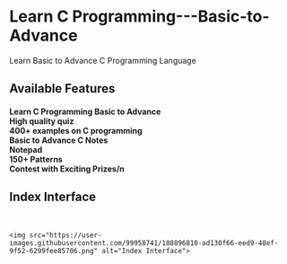 # Learn C Programming---Basic-to-Advance
Learn Basic to Advance C Programming Language 

<H2> Available Features</H2>
<p><H4>Learn C Programming Basic to Advance<br>
High quality quiz<br>
400+ examples on C programming<br>
Basic to Advance C Notes<br>
Notepad<br>
150+ Patterns<br>
Contest with Exciting Prizes/n</H4></p>


<H2>Index Interface</H2><br> 

    <img src="https://user-images.githubusercontent.com/99958741/188896810-ad130f66-eed9-48ef-9f52-6299fee85706.png" alt="Index Interface">
 
<!-- <H2>Main Page</H2><br> 

    <img src="https://user-images.githubusercontent.com/99958741/188899213-3b6ed46b-6953-44fa-b206-27e4e80b3ed6.png" alt="Main Page">
 
  <H2>Notes Reading</H2><br> 

    <img src="https://user-images.githubusercontent.com/99958741/188902338-4ea7e0b1-8442-46f2-adbf-61fcbd256728.png" alt="Notes Page">
    
  <H2>Pattern Fun</H2><br> 

    <img src="https://user-images.githubusercontent.com/99958741/188902795-66457463-3cc3-490c-9782-7711b67a173d.png" alt="Pattern Fun">
    
  <H2>Exam Time</H2><br> 

    <img src="https://user-images.githubusercontent.com/99958741/188902938-f5a85073-1690-43d2-8ca3-2abf4d49ba58.png" alt="Exam Time">
    
-->
   
